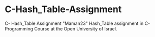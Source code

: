 # C-Hash_Table-Assignment
C- Hash_Table Assignment
"Maman23" Hash_Table assignment in C-Programming Course at the Open University of Israel.
